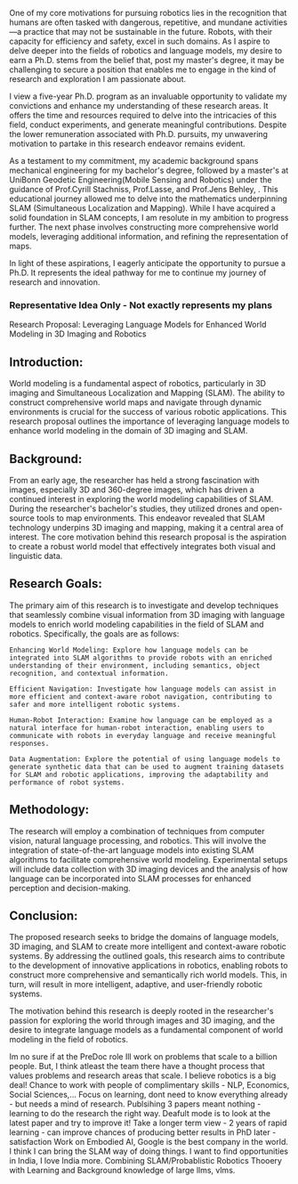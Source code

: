 One of my core motivations for pursuing robotics lies in the recognition that humans are often tasked with dangerous, repetitive, and mundane activities—a practice that may not be sustainable in the future. 
Robots, with their capacity for efficiency and safety, excel in such domains. As I aspire to delve deeper into the fields of robotics and language models, my desire to earn a Ph.D. stems from the belief that, 
post my master's degree, it may be challenging to secure a position that enables me to engage in the kind of research and exploration I am passionate about.

I view a five-year Ph.D. program as an invaluable opportunity to validate my convictions and enhance my understanding of these research areas. 
It offers the time and resources required to delve into the intricacies of this field, conduct experiments, and generate meaningful contributions. 
Despite the lower remuneration associated with Ph.D. pursuits, my unwavering motivation to partake in this research endeavor remains evident.

As a testament to my commitment, my academic background spans mechanical engineering for my bachelor's degree, followed by a master's at UniBonn Geodetic Engineering(Mobile Sensing and Robotics) 
under the guidance of Prof.Cyrill Stachniss, Prof.Lasse, and Prof.Jens Behley, . This educational journey allowed me to delve into the mathematics underpinning SLAM (Simultaneous Localization and Mapping). 
While I have acquired a solid foundation in SLAM concepts, I am resolute in my ambition to progress further. The next phase involves constructing more comprehensive world models, leveraging additional information, and refining the representation of maps.

In light of these aspirations, I eagerly anticipate the opportunity to pursue a Ph.D. It represents the ideal pathway for me to continue my journey of research and innovation.


### Representative Idea Only - Not exactly represents my plans
Research Proposal: Leveraging Language Models for Enhanced World Modeling in 3D Imaging and Robotics

## Introduction:
World modeling is a fundamental aspect of robotics, particularly in 3D imaging and Simultaneous Localization and Mapping (SLAM). 
The ability to construct comprehensive world maps and navigate through dynamic environments is crucial for the success of various robotic applications. 
This research proposal outlines the importance of leveraging language models to enhance world modeling in the domain of 3D imaging and SLAM.

## Background:
From an early age, the researcher has held a strong fascination with images, especially 3D and 360-degree images, which has driven a continued interest 
in exploring the world modeling capabilities of SLAM. During the researcher's bachelor's studies, they utilized drones and open-source tools to map environments. 
This endeavor revealed that SLAM technology underpins 3D imaging and mapping, making it a central area of interest. The core motivation behind this 
research proposal is the aspiration to create a robust world model that effectively integrates both visual and linguistic data.

## Research Goals:
The primary aim of this research is to investigate and develop techniques that seamlessly combine visual information from 3D imaging with language models 
to enrich world modeling capabilities in the field of SLAM and robotics. Specifically, the goals are as follows:

    Enhancing World Modeling: Explore how language models can be integrated into SLAM algorithms to provide robots with an enriched understanding of their environment, including semantics, object recognition, and contextual information.

    Efficient Navigation: Investigate how language models can assist in more efficient and context-aware robot navigation, contributing to safer and more intelligent robotic systems.

    Human-Robot Interaction: Examine how language can be employed as a natural interface for human-robot interaction, enabling users to communicate with robots in everyday language and receive meaningful responses.

    Data Augmentation: Explore the potential of using language models to generate synthetic data that can be used to augment training datasets for SLAM and robotic applications, improving the adaptability and performance of robot systems.

## Methodology:
The research will employ a combination of techniques from computer vision, natural language processing, and robotics. This will involve the integration of state-of-the-art language models 
into existing SLAM algorithms to facilitate comprehensive world modeling. Experimental setups will include data collection with 3D imaging devices and the analysis of how language can be 
incorporated into SLAM processes for enhanced perception and decision-making.

## Conclusion:
The proposed research seeks to bridge the domains of language models, 3D imaging, and SLAM to create more intelligent and context-aware robotic systems. By addressing the outlined goals, 
this research aims to contribute to the development of innovative applications in robotics, enabling robots to construct more comprehensive and semantically rich world models. 
This, in turn, will result in more intelligent, adaptive, and user-friendly robotic systems.

The motivation behind this research is deeply rooted in the researcher's passion for exploring the world through images and 3D imaging, and the desire to integrate language models as a fundamental component of world modeling in the field of robotics.

Im no sure if at the PreDoc role Ill work on problems that scale to a billion people. But, I think atleast the team there have a thought process that values problems and research areas that scale. I believe robotics is a big deal! 
Chance to work with people of complimentary skills - NLP, Economics, Social Sciences,... 
Focus on learning, dont need to know everything already - but needs a mind of research.
Publsihing 3 papers meant nothing - learning to do the research the right way. Deafult mode is to look at the latest paper and try to improve it!
Take a longer term view - 2 years of rapid learning - can improve chances of producing better results in PhD later - satisfaction
Work on Embodied AI, Google is the best company in the world. 
I think I can bring the SLAM way of doing things. I want to find opportunities in India, I love India more.
Combining SLAM/Probablistic Robotics Thooery with Learning and Background knowledge of large llms, vlms.
